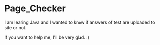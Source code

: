 # Page_Checker
I am learing Java and I wanted to know if answers of test are uploaded to site or not.

If you want to help me, I'll be very glad. :)
